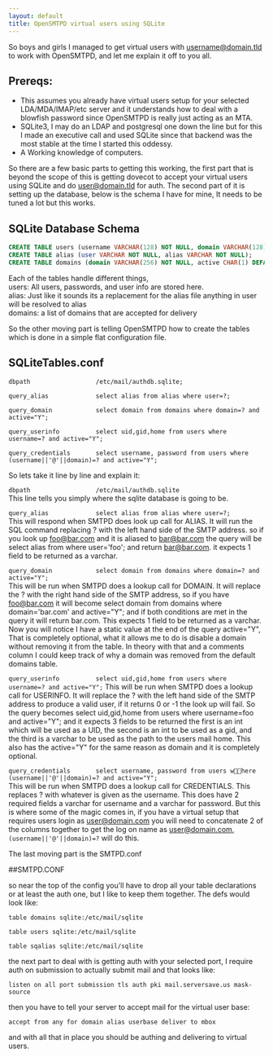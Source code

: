 ```yaml
---
layout: default
title: OpenSMTPD virtual users using SQLite
---
```

So boys and girls I managed to get virtual users with username@domain.tld to work with OpenSMTPD, and let me explain it off to you all.  

## Prereqs:
  
* This assumes you already have virtual users setup for your selected LDA/MDA/IMAP/etc server and it understands how to deal with a blowfish password since OpenSMTPD is really just acting as an MTA.  
* SQLite3, I may do an LDAP and postgresql one down the line but for this I made an executive call and used SQLite since that backend was the most stable at the time I started this oddessy.  
* A Working knowledge of computers.
  
So there are a few basic parts to getting this working, the first part that is beyond the scope of this is getting dovecot to accept your virtual users using SQLite and do user@domain.tld for auth. The second part of it is setting up the database, below is the schema I have for mine, It needs to be tuned a lot but this works.

## SQLite Database Schema

```SQL
CREATE TABLE users (username VARCHAR(128) NOT NULL, domain VARCHAR(128) NOT NULL, home VARCHAR(256) NOT NULL,password VARCHAR(64) NOT NULL, uid INTEGER NOT NULL, gid INTEGER, active CHAR(1) DEFAULT 'Y' NOT NULL);  
CREATE TABLE alias (user VARCHAR NOT NULL, alias VARCHAR NOT NULL);  
CREATE TABLE domains (domain VARCHAR(256) NOT NULL, active CHAR(1) DEFAULT 'Y' NOT NULL);  
```
  
Each of the tables handle different things,  
    users: All users, passwords, and user info are stored here.  
    alias: Just like it sounds its a replacement for the alias file anything in user will be resolved to alias  
    domains: a list of domains that are accepted for delivery  
  
So the other moving part is telling OpenSMTPD how to create the tables which is done in a simple flat configuration file.

## SQLiteTables.conf  

```
dbpath                  /etc/mail/authdb.sqlite;  

query_alias             select alias from alias where user=?;  

query_domain            select domain from domains where domain=? and active="Y";  

query_userinfo          select uid,gid,home from users where username=? and active="Y";  

query_credentials       select username, password from users where (username||'@'||domain)=? and active="Y";  
```

So lets take it line by line and explain it:  
  
`dbpath                  /etc/mail/authdb.sqlite`  
This line tells you simply where the sqlite database is going to be.  

`query_alias             select alias from alias where user=?;`  
This will respond when SMTPD does look up call for ALIAS. It will run the SQL command replacing ? with the left hand side of the SMTP address. so if you look up foo@bar.com and it is aliased to bar@bar.com the query will be select alias from where user='foo'; and return bar@bar.com. it expects 1 field to be returned as a varchar.
  
`query_domain            select domain from domains where domain=? and active="Y";`  
This will be run when SMTPD does a lookup call for DOMAIN. It will replace the ? with the right hand side of the SMTP address, so if you have foo@bar.com it will become select domain from domains where domain='bar.com' and active="Y"; and if both conditions are met in the query it will return bar.com. This expects 1 field to be returned as a varchar. Now you will notice I have a static value at the end of the query active="Y", That is completely optional, what it allows me to do is disable a domain without removing it from the table. In theory with that and a comments column I could keep track of why a domain was removed from the default domains table.

`query_userinfo          select uid,gid,home from users where username=? and active="Y";`
 This will be run when SMTPD does a lookup call for USERINFO. It will replace the ? with the left hand side of the SMTP address to produce a valid user, if it returns 0 or -1 the look up will fail. So the query becomes select uid,gid,home from users where username=foo and active="Y"; and it expects 3 fields to be returned the first is an int which will be used as a UID, the second is an int to be used as a gid, and the third is a varchar to be used as the path to the users mail home. This also has the active="Y" for the same reason as domain and it is completely optional.

`query_credentials       select username, password from users where (username||'@'||domain)=? and active="Y";`  
This will be run when SMTPD does a lookup call for CREDENTIALS. This replaces ? with whatever is given as the username. This does have 2 required fields a varchar for username and a varchar for password. But this is where some of the magic comes in, if you have a virtual setup that requires users login as user@domain.com you will need to concatenate 2 of the columns together to get the log on name as user@domain.com, `(username||'@'||domain)=?` will do this.
  
The last moving part is the SMTPD.conf  
  
##SMTPD.CONF
  
so near the top of the config you'll have to drop all your table declarations or at least the auth one, but I like to keep them together. The defs would look like:  

```
table domains sqlite:/etc/mail/sqlite  

table users sqlite:/etc/mail/sqlite  

table sqalias sqlite:/etc/mail/sqlite  
```
   
the next part to deal with is getting auth with your selected port, I require auth on submission to actually submit mail and that looks like:
  
`listen on all port submission tls auth pki mail.serversave.us mask-source`
  
then you have to tell your server to accept mail for the virtual user base:
  
`accept from any for domain alias userbase deliver to mbox`
  
and with all that in place you should be authing and delivering to virtual users.
